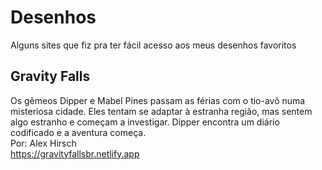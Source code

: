 # Desenhos
Alguns sites que fiz pra ter fácil acesso aos meus desenhos favoritos <br>

## Gravity Falls

Os gêmeos Dipper e Mabel Pines passam as férias com o tio-avô numa misteriosa cidade. Eles tentam se adaptar à estranha região, mas sentem algo estranho e começam a investigar. Dipper encontra um diário codificado e a aventura começa.
  <br>
  Por: Alex Hirsch
  <br>
<a>https://gravityfallsbr.netlify.app</a>
